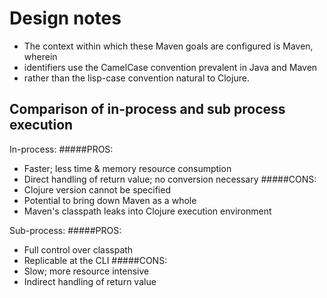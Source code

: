 # Design notes

* The context within which these Maven goals are configured is Maven, wherein
* identifiers use the CamelCase convention prevalent in Java and Maven
* rather than the lisp-case convention natural to Clojure.


## Comparison of in-process and sub process execution

In-process:
#####PROS:
- Faster; less time & memory resource consumption
- Direct handling of return value; no conversion necessary
#####CONS:
- Clojure version cannot be specified
- Potential to bring down Maven as a whole
- Maven's classpath leaks into Clojure execution environment

Sub-process:
#####PROS:
- Full control over classpath
- Replicable at the CLI
#####CONS:
- Slow; more resource intensive
- Indirect handling of return value
